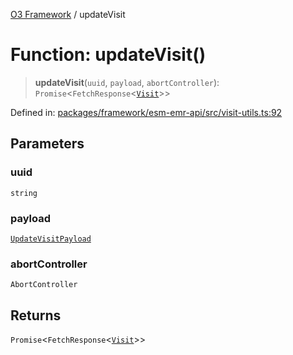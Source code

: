 [O3 Framework](../API.md) / updateVisit

# Function: updateVisit()

> **updateVisit**(`uuid`, `payload`, `abortController`): `Promise`\<`FetchResponse`\<[`Visit`](../interfaces/Visit.md)\>\>

Defined in: [packages/framework/esm-emr-api/src/visit-utils.ts:92](https://github.com/openmrs/openmrs-esm-core/blob/main/packages/framework/esm-emr-api/src/visit-utils.ts#L92)

## Parameters

### uuid

`string`

### payload

[`UpdateVisitPayload`](../type-aliases/UpdateVisitPayload.md)

### abortController

`AbortController`

## Returns

`Promise`\<`FetchResponse`\<[`Visit`](../interfaces/Visit.md)\>\>
